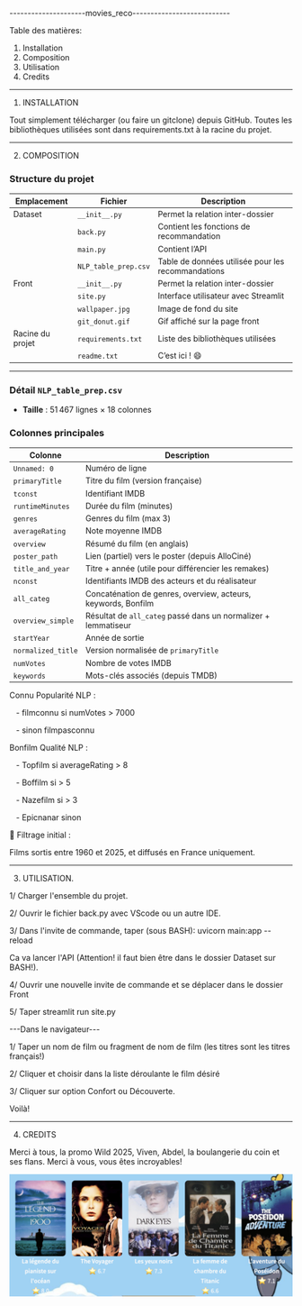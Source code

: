 ---------------------movies_reco---------------------------

Table des matières:

1. Installation
2. Composition
3. Utilisation
4. Credits

------------------------------------------------------------

1. INSTALLATION

Tout simplement télécharger (ou faire un gitclone) depuis GitHub.
Toutes les bibliothèques utilisées sont dans requirements.txt à la racine du projet.

-------------------------------------------------------------

2. COMPOSITION

### Structure du projet

| Emplacement            | Fichier                      | Description                                                      |
|------------------------|------------------------------|------------------------------------------------------------------|
|    Dataset             | `__init__.py`                | Permet la relation inter-dossier                                 |
|                        | `back.py`                    | Contient les fonctions de recommandation                         |
|                        | `main.py`                    | Contient l’API                                                    |
|                        | `NLP_table_prep.csv`         | Table de données utilisée pour les recommandations               |
|    Front               | `__init__.py`                | Permet la relation inter-dossier                                 |
|                        | `site.py`                    | Interface utilisateur avec Streamlit                             |
|                        | `wallpaper.jpg`              | Image de fond du site                                            |
|                        | `git_donut.gif`              | Gif affiché sur la page front                                    |
|    Racine du projet    | `requirements.txt`           | Liste des bibliothèques utilisées                                |
|                        | `readme.txt`                 | C’est ici ! 😄                                                    |

---

###  Détail `NLP_table_prep.csv`

- **Taille** : 51 467 lignes × 18 colonnes


###  Colonnes principales

| Colonne            | Description                                                                 |
|--------------------|-----------------------------------------------------------------------------|
| `Unnamed: 0`        | Numéro de ligne                                                             |
| `primaryTitle`      | Titre du film (version française)                                           |
| `tconst`            | Identifiant IMDB                                                            |
| `runtimeMinutes`    | Durée du film (minutes)                                                     |
| `genres`            | Genres du film (max 3)                                                      |
| `averageRating`     | Note moyenne IMDB                                                           |
| `overview`          | Résumé du film (en anglais)                                                 |
| `poster_path`       | Lien (partiel) vers le poster (depuis AlloCiné)                             |
| `title_and_year`    | Titre + année (utile pour différencier les remakes)                         |
| `nconst`            | Identifiants IMDB des acteurs et du réalisateur                             |
| `all_categ`         | Concaténation de genres, overview, acteurs, keywords, Bonfilm               |
| `overview_simple`   | Résultat de `all_categ` passé dans un normalizer + lemmatiseur              |
| `startYear`         | Année de sortie                                                             |
| `normalized_title`  | Version normalisée de `primaryTitle`                                        |
| `numVotes`          | Nombre de votes IMDB                                                        |
| `keywords`          | Mots-clés associés (depuis TMDB)                                            |


Connu	Popularité NLP :  

   - filmconnu si numVotes > 7000	  
   
   - sinon filmpasconnu	  
   
Bonfilm	Qualité NLP :  

   - Topfilm si averageRating > 8	  
   
   - Boffilm si > 5	  
   
   - Nazefilm si > 3	  
   
   - Epicnanar sinon	  
   
📌 Filtrage initial :  

Films sortis entre 1960 et 2025, et diffusés en France uniquement.

-------------------------------------------------------------

3. UTILISATION.

1/ Charger l'ensemble du projet.  

2/ Ouvrir le fichier back.py avec VScode ou un autre IDE.  

3/ Dans l'invite de commande, taper (sous BASH): uvicorn main:app --reload   

Ca va lancer l'API (Attention! il faut bien être dans le dossier Dataset sur BASH!).  

4/ Ouvrir une nouvelle invite de commande et se déplacer dans le dossier Front  

5/ Taper streamlit run site.py  


---Dans le navigateur---

1/ Taper un nom de film ou fragment de nom de film (les titres sont les titres français!)  

2/ Cliquer et choisir dans la liste déroulante le film désiré  

3/ Cliquer sur option Confort ou Découverte.  


Voilà!

-------------------------------------------------------------

4. CREDITS

Merci à tous, la promo Wild 2025, Viven, Abdel, la boulangerie du coin et ses flans.
Merci à vous, vous êtes incroyables!


![Movie Suggestions](https://raw.githubusercontent.com/nicofry/movies_reco/main/Screenshot%202025-06-12%20at%2016.40.41.png?raw=true)





